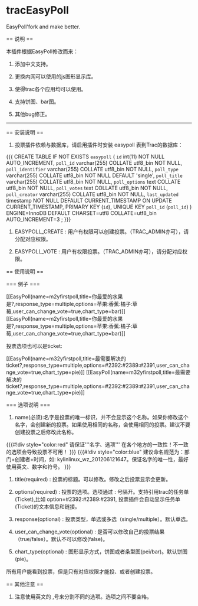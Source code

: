tracEasyPoll
============

EasyPoll'fork and make better.

== 说明 ==

本插件根据EasyPoll修改而来：


 1. 添加中文支持。

 2. 更换内网可以使用的js图形显示库。

 3. 使得trac各个应用均可以使用。

 4. 支持饼图、bar图。

 5. 其他bug修正。

----
== 安装说明 ==

 1. 投票插件依赖与数据库，请启用插件时安装 easypoll 表到Trac的数据库：

{{{
CREATE TABLE IF NOT EXISTS `easypoll` (
  `id` int(11) NOT NULL AUTO_INCREMENT,
  `poll_id` varchar(255) COLLATE utf8_bin NOT NULL,
  `poll_identifier` varchar(255) COLLATE utf8_bin NOT NULL,
  `poll_type` varchar(255) COLLATE utf8_bin NOT NULL DEFAULT 'single',
  `poll_title` varchar(255) COLLATE utf8_bin NOT NULL,
  `poll_options` text COLLATE utf8_bin NOT NULL,
  `poll_votes` text COLLATE utf8_bin NOT NULL,
  `poll_creator` varchar(255) COLLATE utf8_bin NOT NULL,
  `last_updated` timestamp NOT NULL DEFAULT CURRENT_TIMESTAMP ON UPDATE CURRENT_TIMESTAMP,
  PRIMARY KEY (`id`),
  UNIQUE KEY `poll_id` (`poll_id`)
) ENGINE=InnoDB  DEFAULT CHARSET=utf8 COLLATE=utf8_bin AUTO_INCREMENT=3 ;
}}}

 1. EASYPOLL_CREATE : 用户有权限可以创建投票。（TRAC_ADMIN亦可），请分配对应权限。

 2. EASYPOLL_VOTE : 用户有权限投票。（TRAC_ADMIN亦可），请分配对应权限。

== 使用说明 ==

=== 例子 ===

[[EasyPoll(name=m2yfirstpoll,title=你最爱的水果是?,response_type=multiple,options=苹果:香蕉:橘子:草莓,user_can_change_vote=true,chart_type=bar)]] [[EasyPoll(name=m2yfirstpoll,title=你最爱的水果是?,response_type=multiple,options=苹果:香蕉:橘子:草莓,user_can_change_vote=true,chart_type=bar)]]

投票选项也可以是ticket:

[[EasyPoll(name=m32yfirstpoll,title=最需要解决的ticket?,response_type=multiple,options=#2392:#2389:#2391,user_can_change_vote=true,chart_type=pie)]] [[EasyPoll(name=m32yfirstpoll,title=最需要解决的ticket?,response_type=multiple,options=#2392:#2389:#2391,user_can_change_vote=true,chart_type=pie)]]

=== 选项说明 ===

 1. name(必须):名字是投票的唯一标识，并不会显示这个名称。如果你修改这个名字，会创建新的投票。如果使用相同的名称，会使用相同的投票。建议不要创建投票之后修改此名称。

{{{#!div style="color:red"  请保证'''名字、选项''' 在各个地方的一致性！不一致的选项会导致投票不可用！ }}} {{{#!div style="color:blue"  建议命名规范为：部门+创建者+时间，如: kylinlinux_wz_201206121647。保证名字的唯一性，最好使用英文、数字和符号。 }}}

 1. title(required) : 投票的标题。可以修改。修改之后投票显示会更新。

 2. options(required) : 投票的选项。选项通过 : 号隔开。支持引用trac的任务单(Ticket),比如 option=#2392:#2389:#2391, 投票插件会自动显示任务单(Ticket)的文本信息和链接。

 3. response(optional) : 投票类型，单选或多选（single/multiple）。默认单选。

 4. user_can_change_vote(optional) : 是否可以修改自己的投票结果（true/false）。默认不可以修改(false)。

 5. chart_type(optional) : 图形显示方式，饼图或者条型图(pei/bar)。默认饼图(pie)。

  所有用户能看到投票，但是只有对应权限才能投、或者创建投票。

== 其他注意 ==

 1. 注意使用英文的 ,号来分割不同的选项。选项之间不要空格。
